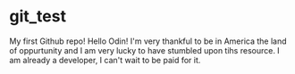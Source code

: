 # git_test
My first Github repo!
Hello Odin! I'm very thankful to be in America the land of oppurtunity and I am very lucky to have stumbled upon tihs resource.
I am already a developer, I can't wait to be paid for it.